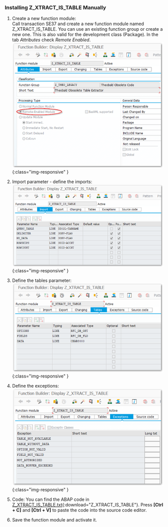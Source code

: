 ### Installing Z_XTRACT_IS_TABLE Manually

1. Create a new function module:<br>
Call transaction SE37 and create a new function module named Z_XTRACT_IS_TABLE. You can use an existing function group or create a new one. This is also valid for the development class (Package).
In the tab *Attributes* check *Remote Enabled*.
![Z-Custom-Funcion-01](/img/content/Z_XTRACT_IS_TABLE00.png){:class="img-responsive" }

2. Import parameter - define the imports:
![Z-Custom-Function-02](/img/content/Z_XTRACT_IS_TABLE01.png){:class="img-responsive" }

3. Define the tables parameter:
![Z-Custom-Function-03](/img/content/Z_XTRACT_IS_TABLE02.png){:class="img-responsive" }

4. Define the exceptions:
![Z-Custom-Function-04](/img/content/Z_XTRACT_IS_TABLE03.png){:class="img-responsive" }

5. Code: You can find the ABAP code in [Z_XTRACT_IS_TABLE.txt](/docs/sap-customizing/Z_XTRACT_IS_TABLE.txt){:download="Z_XTRACT_IS_TABLE"}. Press **[Ctrl + C]** and **[Ctrl + V]**  to paste the code into the source code editor.
6. Save the function module and activate it.

